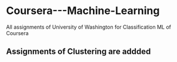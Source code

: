 # Coursera---Machine-Learning
All assignments of University of Washington for Classification ML of Coursera
## Assignments of Clustering are addded
